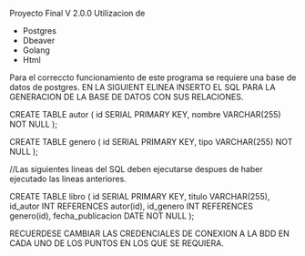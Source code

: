 Proyecto Final V 2.0.0
Utilizacion de 
  - Postgres
  - Dbeaver
  - Golang
  - Html

Para el correccto funcionamiento de este programa se requiere una base de datos de postgres.
EN LA SIGUIENT ELINEA INSERTO EL SQL PARA LA GENERACION DE LA BASE DE DATOS CON SUS RELACIONES.

CREATE TABLE autor (
  id SERIAL PRIMARY KEY,
  nombre VARCHAR(255) NOT NULL
);

CREATE TABLE genero (
  id SERIAL PRIMARY KEY,
  tipo VARCHAR(255) NOT NULL
);

//Las siguientes lineas del SQL deben ejecutarse despues de haber ejecutado las lineas anteriores.

CREATE TABLE libro (
  id SERIAL PRIMARY KEY,
  titulo VARCHAR(255),
  id_autor INT REFERENCES autor(id),
  id_genero INT REFERENCES genero(id),
  fecha_publicacion DATE NOT NULL
);

RECUERDESE CAMBIAR LAS CREDENCIALES DE CONEXION A LA BDD EN CADA UNO DE LOS PUNTOS EN LOS QUE SE REQUIERA.
